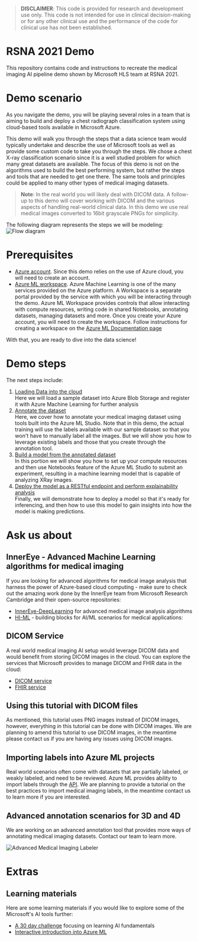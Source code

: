 
> **DISCLAIMER**: This code is provided for research and development use only. This code is not intended for use in clinical decision-making or for any other clinical use and the performance of the code for clinical use has not been established.

# RSNA 2021 Demo

This repository contains code and instructions to recreate the medical imaging AI pipeline demo shown by Microsoft HLS team at RSNA 2021. 

# Demo scenario

As you navigate the demo, you will be playing several roles in a team that is aiming to build and deploy a chest radiograph classification system using cloud-based tools available in Microsoft Azure.

This demo will walk you through the steps that a data science team would typically undertake and describe the use of Microsoft tools as well as provide some custom code to take you through the steps. We chose a chest X-ray classification scenario since it is a well studied problem for which many great datasets are available. The focus of this demo is not on the algorithms used to build the best performing system, but rather the steps and tools that are needed to get one there. The same tools and principles could be applied to many other types of medical imaging datasets. 

> **Note**: In the real world you will likely deal with DICOM data. A follow-up to this demo will cover working with DICOM and the various aspects of handling real-world clinical data. In this demo we use real medical images converted to 16bit grayscale PNGs for simplicity. 

The following diagram represents the steps we will be modeling: 
![Flow diagram](./images/flow.png)

# Prerequisites

* [Azure account](https://azure.microsoft.com/en-us). Since this demo relies on the use of Azure cloud, you will need to create an account. 
* [Azure ML workspace](https://azure.microsoft.com/en-us/services/machine-learning). Azure Machine Learning is one of the many services provided on the Azure platform. A Workspace is a separate portal provided by the service with which you will be interacting through the demo. Azure ML Workspace provides controls that allow interacting with compute resources, writing code in shared Notebooks, annotating datasets, managing datasets and more. Once you create your Azure account, you will need to create the workspace. Follow instructions for creating a workspace on the [Azure ML Documentation page](https://docs.microsoft.com/en-us/azure/machine-learning/quickstart-create-resources#create-the-workspace) 

With that, you are ready to dive into the data science!

# Demo steps
The next steps include:
1. [Loading Data into the cloud](1.Load%20Data/README.md)  
    Here we will load a sample dataset into Azure Blob Storage and register it with Azure Machine Learning for further analysis
2. [Annotate the dataset](2.Annotation/README.md)  
Here, we cover how to annotate your medical imaging dataset using tools built into the Azure ML Studio. Note that in this demo, the actual training will use the labels available with our sample dataset so that you won't have to manually label all the images. But we will show you how to leverage existing labels and those that you create through the annotation tool. 
3. [Build a model from the annotated dataset](3.Build%20a%20model/Readme.md)  
In this portion we will show you how to set up your compute resources and then use Notebooks feature of the Azure ML Studio to submit an experiment, resulting in a machine learning model that is capable of analyzing XRay images.
4. [Deploy the model as a RESTful endpoint and perform explainability analysis](4.Deploy%20the%20model/Readme.md)<br>
 Finally, we will demonstrate how to deploy a model so that it's ready for inferencing, and then how to use this model to gain insights into how the model is making predictions. 

# Ask us about

## InnerEye - Advanced Machine Learning algorithms for medical imaging
If you are looking for advanced algorithms for medical image analysis that harness the power of Azure-based cloud computing - make sure to check out the amazing work done by the InnerEye team from Microsoft Research Cambridge and their open-source repositories: 
* [InnerEye-DeepLearning](https://github.com/microsoft/InnerEye-DeepLearning) for advanced medical image analysis algorithms 
* [HI-ML](https://github.com/microsoft/hi-ml) - building blocks for AI/ML scenarios for medical applications: 

## DICOM Service
A real world medical imaging AI setup would leverage DICOM data and would benefit from storing DICOM images in the cloud. You can explore the services that Microsoft provides to manage DICOM and FHIR data in the cloud: 
* [DICOM service](https://docs.microsoft.com/en-us/azure/healthcare-apis/dicom/dicom-services-overview)
* [FHIR service](https://docs.microsoft.com/en-us/azure/healthcare-apis/fhir/overview)

## Using this tutorial with DICOM files
As mentioned, this tutorial uses PNG images instead of DICOM images, however, everything in this tutorial can be done with DICOM images.  We are planning to amend this tutorial to use DICOM images, in the meantime please contact us if you are having any issues using DICOM images.

## Importing labels into Azure ML projects
Real world scenarios often come with datasets that are partially labeled, or weakly labeled, and need to be reviewed. Azure ML provides ability to import labels through the [API](https://docs.microsoft.com/en-us/rest/api/azureml/). We are planning to provide a tutorial on the best practices to import medical imaging labels, in the meantime contact us to learn more if you are interested. 

## Advanced annotation scenarios for 3D and 4D
We are working on an advanced annotation tool that provides more ways of annotating medical imaging datasets. Contact our team to learn more. 

![Advanced Medical Imaging Labeler](./images/amil.png)

# Extras

## Learning materials
Here are some learning materials if you would like to explore some of the Microsoft's AI tools further: 
* [A 30 day challenge](https://docs.microsoft.com/en-us/learn/challenges?id=8E1F62A7-99E3-48E4-9EC9-1FFFB99EE9AF&wt.mc_id=cloudskillschallenge_8E1F62A7-99E3-48E4-9EC9-1FFFB99EE9AF)  focusing on learning AI fundamentals
* [Interactive introduction into Azure ML](https://docs.microsoft.com/en-us/learn/modules/intro-to-azure-ml/)
